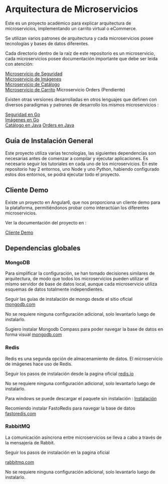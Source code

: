 # Arquitectura de Microservicios

Este es un proyecto académico para explicar arquitectura de microservicios, implementando un carrito virtual o eCommerce.

Se utilizan varios patrones de arquitectura y cada microservicios posee tecnologías y bases de datos diferentes.

Cada directorio dentro de la raíz de este repositorio  es un microservicio, cada microservicios posee documentación importante que debe ser leída con atención:

[Microservicio de Seguridad](auth/README.md)\
[Microservicio de Imágenes](image/README.md)\
[Microservicio de Catálogo](catalog/README.md)\
[Microservicio de Carrito](cart/README.md)
Microservicio Orders (Pendiente)

Existen otras versiones desarrolladas en otros lenguajes que definen con diversos paradigmas y patrones de desarrollo los mismos microservicios :

[Seguridad en Go](https://github.com/nmarsollier/authgo)\
[Imágenes en Go](https://github.com/nmarsollier/imagego)\
[Catálogo en Java](https://github.com/nmarsollier/catalogjava)
[Orders en Java](https://github.com/nmarsollier/orderjava)

## Guía de Instalación General

Este proyecto utiliza varias tecnologías, las siguientes dependencias son necesarias antes de comenzar a compilar y ejecutar aplicaciones. Es necesario seguir los tutoriales en cada uno de los microservicios. En este repositorio hay 2 entornos, uno Node y uno Python, habiendo configurado estos dos entornos, se podrá ejecutar todo el proyecto.

## Cliente Demo

Existe un proyecto en Angular6, que nos proporciona un cliente demo para la plataforma, permitiéndonos probar como interactúan los diferentes microservicios.

Ver la documentación del proyecto en :

[Cliente Demo](apiClient/README.md)

## Dependencias globales

### MongoDB

Para simplificar la configuración, se han tomado decisiones similares de arquitectura, de modo que todos los microservicios pueden utilizar el mismo servidor de base de datos local, aunque cada microservicio utiliza esquemas de datos totalmente independientes.

Seguir las guías de instalación de mongo desde el sitio oficial [mongodb.com](https://www.mongodb.com/download-center#community)

No se requiere ninguna configuración adicional, solo levantarlo luego de instalarlo.

Sugiero instalar Mongodb Compass para poder navegar la base de datos en forma visual [mongodb.com](https://www.mongodb.com/products/compass)

### Redis

Redis es una segunda opción de almacenamiento de datos. El microservicio de imágenes hace uso de Redis.

Seguir los pasos de instalación desde la pagina oficial [redis.io](https://redis.io/download)

No se requiere ninguna configuración adicional, solo levantarlo luego de instalarlo.

Para windows se puede descargar el paquete sin instalación : [Instalación](https://sourceforge.net/projects/redis/)

Recomiendo instalar FastoRedis para navegar la base de datos [fastoredis.com](https://fastoredis.com/)

### RabbitMQ

La comunicación asíncrona entre microservicios se lleva a cabo a través de la mensajería de Rabbit.

Seguir los pasos de instalación en la pagina oficial

[rabbitmq.com](https://www.rabbitmq.com/)

No se requiere ninguna configuración adicional, solo levantarlo luego de instalarlo.
